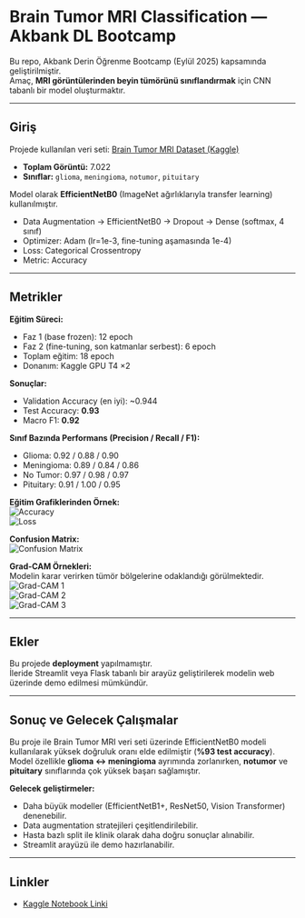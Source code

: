# Brain Tumor MRI Classification — Akbank DL Bootcamp

Bu repo, Akbank Derin Öğrenme Bootcamp (Eylül 2025) kapsamında geliştirilmiştir.  
Amaç, **MRI görüntülerinden beyin tümörünü sınıflandırmak** için CNN tabanlı bir model oluşturmaktır.  

---

## Giriş
Projede kullanılan veri seti: [Brain Tumor MRI Dataset (Kaggle)](https://www.kaggle.com/datasets/masoudnickparvar/brain-tumor-mri-dataset)  
- **Toplam Görüntü:** 7.022  
- **Sınıflar:** `glioma`, `meningioma`, `notumor`, `pituitary`  

Model olarak **EfficientNetB0** (ImageNet ağırlıklarıyla transfer learning) kullanılmıştır.  
- Data Augmentation → EfficientNetB0 → Dropout → Dense (softmax, 4 sınıf)  
- Optimizer: Adam (lr=1e-3, fine-tuning aşamasında 1e-4)  
- Loss: Categorical Crossentropy  
- Metric: Accuracy  

---

## Metrikler
**Eğitim Süreci:**  
- Faz 1 (base frozen): 12 epoch  
- Faz 2 (fine-tuning, son katmanlar serbest): 6 epoch  
- Toplam eğitim: 18 epoch  
- Donanım: Kaggle GPU T4 ×2  

**Sonuçlar:**  
- Validation Accuracy (en iyi): ~0.944  
- Test Accuracy: **0.93**  
- Macro F1: **0.92**  

**Sınıf Bazında Performans (Precision / Recall / F1):**  
- Glioma: 0.92 / 0.88 / 0.90  
- Meningioma: 0.89 / 0.84 / 0.86  
- No Tumor: 0.97 / 0.98 / 0.97  
- Pituitary: 0.91 / 1.00 / 0.95  

**Eğitim Grafiklerinden Örnek:**  
![Accuracy](images/accuracy.png)  
![Loss](images/loss.png)  

**Confusion Matrix:**  
![Confusion Matrix](images/confusion_matrix.png)  

**Grad-CAM Örnekleri:**  
Modelin karar verirken tümör bölgelerine odaklandığı görülmektedir.  
![Grad-CAM 1](images/gradcam1.png)  
![Grad-CAM 2](images/gradcam2.png)  
![Grad-CAM 3](images/gradcam3.png)  

---

## Ekler
Bu projede **deployment** yapılmamıştır.  
İleride Streamlit veya Flask tabanlı bir arayüz geliştirilerek modelin web üzerinde demo edilmesi mümkündür.  

---

## Sonuç ve Gelecek Çalışmalar
Bu proje ile Brain Tumor MRI veri seti üzerinde EfficientNetB0 modeli kullanılarak yüksek doğruluk oranı elde edilmiştir (**%93 test accuracy**).  
Model özellikle **glioma ↔ meningioma** ayrımında zorlanırken, **notumor** ve **pituitary** sınıflarında çok yüksek başarı sağlamıştır.  

**Gelecek geliştirmeler:**  
- Daha büyük modeller (EfficientNetB1+, ResNet50, Vision Transformer) denenebilir.  
- Data augmentation stratejileri çeşitlendirilebilir.  
- Hasta bazlı split ile klinik olarak daha doğru sonuçlar alınabilir.  
- Streamlit arayüzü ile demo hazırlanabilir.  

---

## Linkler
- [Kaggle Notebook Linki](https://www.kaggle.com/code/eceemgunay/brain-tumor-mri-classification-akbank-dl-bootcam)  
